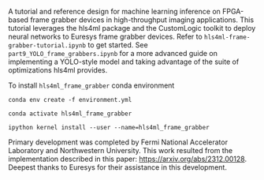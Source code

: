 A tutorial and reference design for machine learning inference on FPGA-based frame grabber devices in high-throughput imaging applications. This tutorial leverages the hls4ml package and the CustomLogic toolkit to deploy neural networks to Euresys frame grabber devices. Refer to ```hls4ml-frame-grabber-tutorial.ipynb``` to get started. See ```part9_YOLO_frame_grabbers.ipynb``` for a more advanced guide on implementing a YOLO-style model and taking advantage of the suite of optimizations hls4ml provides.


To install ```hls4ml_frame_grabber``` conda environment

```conda env create -f environment.yml```

```conda activate hls4ml_frame_grabber```

```ipython kernel install --user --name=hls4ml_frame_grabber```


Primary development was completed by Fermi National Accelerator Laboratory and Northwestern University. This work resulted from the implementation described in this paper: https://arxiv.org/abs/2312.00128. Deepest thanks to Euresys for their assistance in this development.